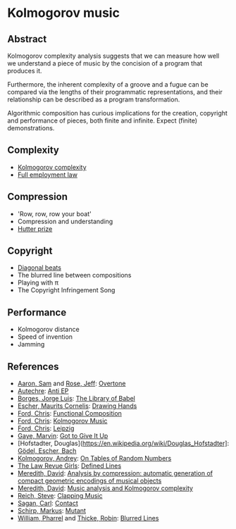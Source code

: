 Kolmogorov music
================

Abstract
--------

Kolmogorov complexity analysis suggests that we can measure how well we
understand a piece of music by the concision of a program that produces it.

Furthermore, the inherent complexity of a groove and a fugue can be compared
via the lengths of their programmatic representations, and their relationship
can be described as a program transformation.

Algorithmic composition has curious implications for the creation, copyright
and performance of pieces, both finite and infinite. Expect \(finite\)
demonstrations.

Complexity
----------
* [Kolmogorov complexity](https://en.wikipedia.org/wiki/Kolmogorov_complexity)
* [Full employment law](https://en.wikipedia.org/wiki/Full_employment_theorem)

Compression
-----------
* 'Row, row, row your boat'
* Compression and understanding
* [Hutter prize](http://prize.hutter1.net/)

Copyright
---------
* [Diagonal beats](https://www.youtube.com/watch?v=EZFmZ0gZNZI)
* The blurred line between compositions
* Playing with π
* The Copyright Infringement Song

Performance
-----------
* Kolmogorov distance
* Speed of invention
* Jamming

References
----------
* [Aaron, Sam](http://sam.aaron.name/) and [Rose, Jeff](https://twitter.com/rosejn): [Overtone](http://overtone.github.io/)
* [Autechre](http://autechre.ws/): [Anti EP](https://en.wikipedia.org/wiki/Anti_EP)
* [Borges, Jorge Luis](https://en.wikipedia.org/wiki/Jorge_Luis_Borges): [The Library of Babel](https://en.wikipedia.org/wiki/The_Library_of_Babel)
* [Escher, Maurits Cornelis](https://en.wikipedia.org/wiki/M._C._Escher): [Drawing Hands](https://en.wikipedia.org/wiki/Drawing_Hands)
* [Ford, Chris](https://twitter.com/ctford): [Functional Composition](http://www.infoq.com/presentations/music-functional-language)
* [Ford, Chris](https://twitter.com/ctford): [Kolmogorov Music](https://github.com/ctford/kolmogorov-music)
* [Ford, Chris](https://twitter.com/ctford): [Leipzig](https://github.com/ctford/leipzig)
* [Gaye, Marvin](https://en.wikipedia.org/wiki/Marvin_Gaye): [Got to Give It Up](https://en.wikipedia.org/wiki/Got_to_Give_It_Up)
* [Hofstadter, Douglas](https://en.wikipedia.org/wiki/Douglas_Hofstadter]: [Gödel, Escher, Bach](https://en.wikipedia.org/wiki/G%C3%B6del,_Escher,_Bach)
* [Kolmogorov, Andrey](https://en.wikipedia.org/wiki/Andrey_Kolmogorov): [On Tables of Random Numbers](http://ac.els-cdn.com/S0304397598000759/1-s2.0-S0304397598000759-main.pdf?_tid=6dc3b614-5004-11e5-b948-00000aab0f6b&acdnat=1441041745_1e998b3dbaa07510ac59a2628384fc9b)
* [The Law Revue Girls](https://twitter.com/LawRevueGirls): [Defined Lines](https://www.youtube.com/watch?v=tC1XtnLRLPM)
* [Meredith, David](http://www.titanmusic.com/): [Analysis by compression: automatic generation of compact geometric encodings of musical objects](http://www.titanmusic.com/papers/public/MeredithMEC2013ProceedingsPaper.pdf)
* [Meredith, David](http://www.titanmusic.com/): [Music analysis and Kolmogorov complexity](http://www.titanmusic.com/papers/public/cim20121_submission_105.pdf)
* [Reich, Steve](https://en.wikipedia.org/wiki/Steve_Reich): [Clapping Music](https://en.wikipedia.org/wiki/Clapping_Music)
* [Sagan, Carl](https://en.wikipedia.org/wiki/Carl_Sagan): [Contact](https://en.wikipedia.org/wiki/Contact_(novel))
* [Schirp, Markus](https://twitter.com/_m_b_j_): [Mutant](https://github.com/mbj/mutant)
* [William, Pharrel](https://twitter.com/Pharrell) and [Thicke, Robin](https://twitter.com/robinthicke): [Blurred Lines](https://en.wikipedia.org/wiki/Blurred_Lines)
